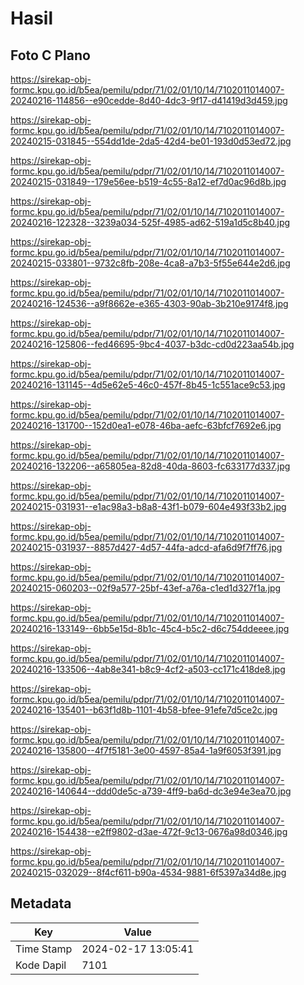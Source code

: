 # Hasil

## Foto C Plano

https://sirekap-obj-formc.kpu.go.id/b5ea/pemilu/pdpr/71/02/01/10/14/7102011014007-20240216-114856--e90cedde-8d40-4dc3-9f17-d41419d3d459.jpg

https://sirekap-obj-formc.kpu.go.id/b5ea/pemilu/pdpr/71/02/01/10/14/7102011014007-20240215-031845--554dd1de-2da5-42d4-be01-193d0d53ed72.jpg

https://sirekap-obj-formc.kpu.go.id/b5ea/pemilu/pdpr/71/02/01/10/14/7102011014007-20240215-031849--179e56ee-b519-4c55-8a12-ef7d0ac96d8b.jpg

https://sirekap-obj-formc.kpu.go.id/b5ea/pemilu/pdpr/71/02/01/10/14/7102011014007-20240216-122328--3239a034-525f-4985-ad62-519a1d5c8b40.jpg

https://sirekap-obj-formc.kpu.go.id/b5ea/pemilu/pdpr/71/02/01/10/14/7102011014007-20240215-033801--9732c8fb-208e-4ca8-a7b3-5f55e644e2d6.jpg

https://sirekap-obj-formc.kpu.go.id/b5ea/pemilu/pdpr/71/02/01/10/14/7102011014007-20240216-124536--a9f8662e-e365-4303-90ab-3b210e9174f8.jpg

https://sirekap-obj-formc.kpu.go.id/b5ea/pemilu/pdpr/71/02/01/10/14/7102011014007-20240216-125806--fed46695-9bc4-4037-b3dc-cd0d223aa54b.jpg

https://sirekap-obj-formc.kpu.go.id/b5ea/pemilu/pdpr/71/02/01/10/14/7102011014007-20240216-131145--4d5e62e5-46c0-457f-8b45-1c551ace9c53.jpg

https://sirekap-obj-formc.kpu.go.id/b5ea/pemilu/pdpr/71/02/01/10/14/7102011014007-20240216-131700--152d0ea1-e078-46ba-aefc-63bfcf7692e6.jpg

https://sirekap-obj-formc.kpu.go.id/b5ea/pemilu/pdpr/71/02/01/10/14/7102011014007-20240216-132206--a65805ea-82d8-40da-8603-fc633177d337.jpg

https://sirekap-obj-formc.kpu.go.id/b5ea/pemilu/pdpr/71/02/01/10/14/7102011014007-20240215-031931--e1ac98a3-b8a8-43f1-b079-604e493f33b2.jpg

https://sirekap-obj-formc.kpu.go.id/b5ea/pemilu/pdpr/71/02/01/10/14/7102011014007-20240215-031937--8857d427-4d57-44fa-adcd-afa6d9f7ff76.jpg

https://sirekap-obj-formc.kpu.go.id/b5ea/pemilu/pdpr/71/02/01/10/14/7102011014007-20240215-060203--02f9a577-25bf-43ef-a76a-c1ed1d327f1a.jpg

https://sirekap-obj-formc.kpu.go.id/b5ea/pemilu/pdpr/71/02/01/10/14/7102011014007-20240216-133149--6bb5e15d-8b1c-45c4-b5c2-d6c754ddeeee.jpg

https://sirekap-obj-formc.kpu.go.id/b5ea/pemilu/pdpr/71/02/01/10/14/7102011014007-20240216-133506--4ab8e341-b8c9-4cf2-a503-cc171c418de8.jpg

https://sirekap-obj-formc.kpu.go.id/b5ea/pemilu/pdpr/71/02/01/10/14/7102011014007-20240216-135401--b63f1d8b-1101-4b58-bfee-91efe7d5ce2c.jpg

https://sirekap-obj-formc.kpu.go.id/b5ea/pemilu/pdpr/71/02/01/10/14/7102011014007-20240216-135800--4f7f5181-3e00-4597-85a4-1a9f6053f391.jpg

https://sirekap-obj-formc.kpu.go.id/b5ea/pemilu/pdpr/71/02/01/10/14/7102011014007-20240216-140644--ddd0de5c-a739-4ff9-ba6d-dc3e94e3ea70.jpg

https://sirekap-obj-formc.kpu.go.id/b5ea/pemilu/pdpr/71/02/01/10/14/7102011014007-20240216-154438--e2ff9802-d3ae-472f-9c13-0676a98d0346.jpg

https://sirekap-obj-formc.kpu.go.id/b5ea/pemilu/pdpr/71/02/01/10/14/7102011014007-20240215-032029--8f4cf611-b90a-4534-9881-6f5397a34d8e.jpg


## Metadata

| Key        | Value               |
| ---------- | ------------------- |
| Time Stamp | 2024-02-17 13:05:41 |
| Kode Dapil | 7101                |



